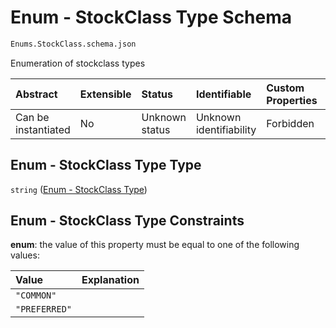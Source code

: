 # Enum - StockClass Type Schema

```txt
Enums.StockClass.schema.json
```

Enumeration of stockclass types

| Abstract            | Extensible | Status         | Identifiable            | Custom Properties | Additional Properties | Access Restrictions | Defined In                                                                           |
| :------------------ | :--------- | :------------- | :---------------------- | :---------------- | :-------------------- | :------------------ | :----------------------------------------------------------------------------------- |
| Can be instantiated | No         | Unknown status | Unknown identifiability | Forbidden         | Allowed               | none                | [StockClass.schema.json](../out/enums/StockClass.schema.json "open original schema") |

## Enum - StockClass Type Type

`string` ([Enum - StockClass Type](stockclass.md))

## Enum - StockClass Type Constraints

**enum**: the value of this property must be equal to one of the following values:

| Value         | Explanation |
| :------------ | :---------- |
| `"COMMON"`    |             |
| `"PREFERRED"` |             |
